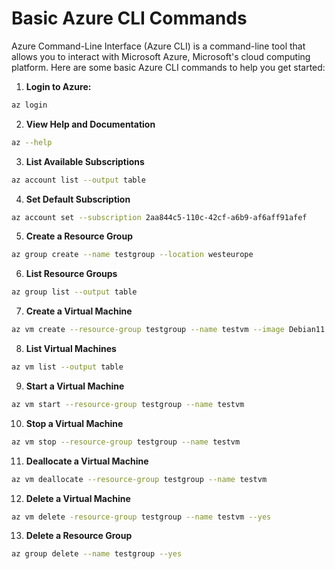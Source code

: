# Basic Azure CLI Commands

Azure Command-Line Interface (Azure CLI) is a command-line tool that allows you to interact with Microsoft Azure, Microsoft's cloud computing platform. Here are some basic Azure CLI commands to help you get started:

1. **Login to Azure:**
```bash
az login
```

2. **View Help and Documentation**
```bash
az --help
```

3. **List Available Subscriptions**
```bash
az account list --output table
```

4. **Set Default Subscription**
```bash
az account set --subscription 2aa844c5-110c-42cf-a6b9-af6aff91afef
```

5. **Create a Resource Group**
```bash
az group create --name testgroup --location westeurope
```

6. **List Resource Groups**
```bash
az group list --output table
```

7. **Create a Virtual Machine**
```bash
az vm create --resource-group testgroup --name testvm --image Debian11 --generate-ssh-keys
```

8. **List Virtual Machines**
```bash
az vm list --output table
```

9. **Start a Virtual Machine**
```bash
az vm start --resource-group testgroup --name testvm
```

10. **Stop a Virtual Machine**
```bash
az vm stop --resource-group testgroup --name testvm
```

11. **Deallocate a Virtual Machine**
```bash
az vm deallocate --resource-group testgroup --name testvm
```

12. **Delete a Virtual Machine**
```bash
az vm delete -resource-group testgroup --name testvm --yes
```

13. **Delete a Resource Group**
```bash
az group delete --name testgroup --yes
```